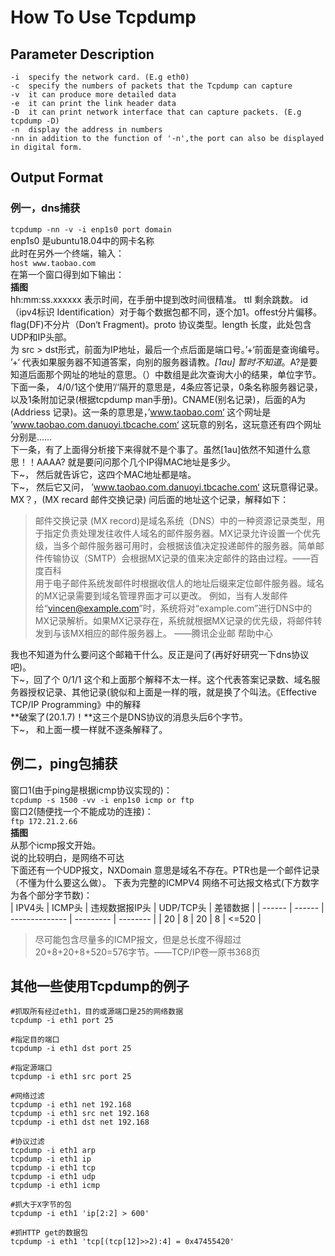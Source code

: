 # How To Use Tcpdump

## Parameter Description  

```
-i  specify the network card. (E.g eth0)  
-c  specify the numbers of packets that the Tcpdump can capture 
-v  it can produce more detailed data
-e  it can print the link header data
-D  it can print network interface that can capture packets. (E.g tcpdump -D)
-n  display the address in numbers
-nn in addition to the function of '-n',the port can also be displayed in digital form.
```

## Output Format

### 例一，dns捕获  
`tcpdump -nn -v -i enp1s0 port domain`  
enp1s0  是ubuntu18.04中的网卡名称  
此时在另外一个终端，输入：  
`host www.taobao.com`   
在第一个窗口得到如下输出：  
**插图**   
hh:mm:ss.xxxxxx 表示时间，在手册中提到改时间很精准。  ttl 剩余跳数。 id （ipv4标识 Identification）对于每个数据包都不同，逐个加1。offest分片偏移。flag(DF)不分片（Don‘t Fragment)。proto 协议类型。length 长度，此处包含UDP和IP头部。  
为 src > dst形式，前面为IP地址，最后一个点后面是端口号。’+‘前面是查询编号。 ’+‘ 代表如果服务器不知道答案，向别的服务器请教。*[1au] 暂时不知道*。A?是要知道后面那个网址的地址的意思。（）中数组是此次查询大小的结果，单位字节。  
下面一条， 4/0/1这个使用’/‘隔开的意思是，4条应答记录，0条名称服务器记录，以及1条附加记录(根据tcpdump man手册)。CNAME(别名记录)，后面的A为(Addriess 记录)。这一条的意思是，’www.taobao.com‘ 这个网址是 ’www.taobao.com.danuoyi.tbcache.com‘ 这玩意的别名，这玩意还有四个网址分别是……  
下一条，有了上面得分析接下来得就不是个事了。虽然[1au]依然不知道什么意思！！AAAA? 就是要问问那个几个IP得MAC地址是多少。  
下~， 然后就告诉它，这四个MAC地址都是啥。  
下~， 然后它又问， ’www.taobao.com.danuoyi.tbcache.com‘ 这玩意得记录。MX？，(MX recard 邮件交换记录) 问后面的地址这个记录，解释如下：   
> 邮件交换记录 (MX record)是域名系统（DNS）中的一种资源记录类型，用于指定负责处理发往收件人域名的邮件服务器。MX记录允许设置一个优先级，当多个邮件服务器可用时，会根据该值决定投递邮件的服务器。简单邮件传输协议（SMTP）会根据MX记录的值来决定邮件的路由过程。——百度百科  
> 用于电子邮件系统发邮件时根据收信人的地址后缀来定位邮件服务器。域名的MX记录需要到域名管理界面才可以更改。
例如，当有人发邮件给“vincen@example.com”时，系统将对“example.com”进行DNS中的MX记录解析。如果MX记录存在，系统就根据MX记录的优先级，将邮件转发到与该MX相应的邮件服务器上。 ——腾讯企业邮 帮助中心  

我也不知道为什么要问这个邮箱干什么。反正是问了(再好好研究一下dns协议吧)。  
下~，回了个 0/1/1 这个和上面那个解释不太一样。这个代表答案记录数、域名服务器授权记录、其他记录(貌似和上面是一样的哦，就是换了个叫法。《Effective TCP/IP Programming》中的解释  
**破案了(20.1.7)！**这三个是DNS协议的消息头后6个字节。  
下~， 和上面一模一样就不逐条解释了。  

## 例二，ping包捕获  
窗口1(由于ping是根据icmp协议实现的)：  
`tcpdump -s 1500 -vv -i enp1s0 icmp or ftp`  
窗口2(随便找一个不能成功的连接)：  
`ftp 172.21.2.66`  
**插图**  
从那个icmp报文开始。  
说的比较明白，是网络不可达  
下面还有一个UDP报文，NXDomain 意思是域名不存在。PTR也是一个邮件记录（不懂为什么要这么做）。
下表为完整的ICMPV4 网络不可达报文格式(下方数字为各个部分字节数)：  
| IPV4头 | ICMP头 | 违规数据报IP头 | UDP/TCP头 | 差错数据 |
| ------ | ------ | -------------- | --------- | -------- |
| 20     | 8      | 20             | 8         | <=520    |
> 尽可能包含尽量多的ICMP报文，但是总长度不得超过 20+8+20+8+520=576字节。——TCP/IP卷一原书368页  
> 

## 其他一些使用Tcpdump的例子  
```shell
#抓取所有经过eth1，目的或源端口是25的网络数据
tcpdump -i eth1 port 25  

#指定目的端口 
tcpdump -i eth1 dst port 25  

#指定源端口
tcpdump -i eth1 src port 25

#网络过滤
tcpdump -i eth1 net 192.168
tcpdump -i eth1 src net 192.168
tcpdump -i eth1 dst net 192.168

#协议过滤
tcpdump -i eth1 arp
tcpdump -i eth1 ip
tcpdump -i eth1 tcp
tcpdump -i eth1 udp
tcpdump -i eth1 icmp

#抓大于X字节的包
tcpdump -i eth1 'ip[2:2] > 600'

#抓HTTP get的数据包
tcpdump -i eth1 'tcp[(tcp[12]>>2):4] = 0x47455420'
```

































